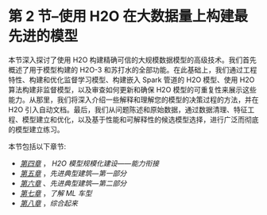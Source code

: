 

# 第 2 节–使用 H2O 在大数据量上构建最先进的模型

本节深入探讨了使用 H2O 构建精确可信的大规模数据模型的高级技术。我们首先概述了用于模型构建的 H2O-3 和苏打水的全部功能。在此基础上，我们通过工程特性、构建和优化监督学习模型、构建嵌入 Spark 管道的 H2O 模型、使用 H2O 算法构建非监督模型，以及审查如何更新和确保 H2O 模型的可重复性来展示这些能力。从那里，我们将深入介绍一些解释和理解您的模型的决策过程的方法，并在 H2O 引入自动文档。最后，我们从问题陈述和原始数据，通过数据清理、特征工程、模型建立和优化，以及基于性能和可解释性的候选模型选择，进行广泛而彻底的模型建立练习。

本节包括以下章节:

*   [*第四章*](B16721_04_Final_SK_ePub.xhtml#_idTextAnchor064) ， *H2O 模型规模化建设——能力衔接*
*   [*第五章*](B16721_05_Final_SK_ePub.xhtml#_idTextAnchor082) ，*先进典型建筑—第一部分*
*   [*第六章*](B16721_06_Final_SK_ePub.xhtml#_idTextAnchor106) 、*先进典型建筑—第二部分*
*   [*第七章*](B16721_07_Final_SK_ePub.xhtml#_idTextAnchor127) ，*了解 ML 车型*
*   [*第八章*](B16721_08_Final_SK_ePub.xhtml#_idTextAnchor137) ，*综合起来*